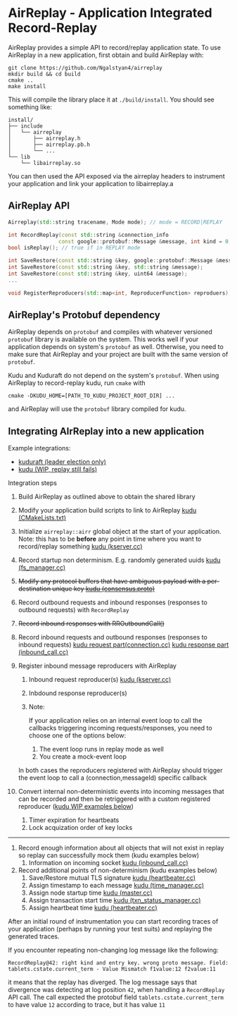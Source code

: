 # AirReplay - Application Integrated Record-Replay

AirReplay provides a simple API to record/replay application state.
To use AirReplay in a new application, first obtain and build AirReplay with:
```
git clone https://github.com/Ngalstyan4/airreplay
mkdir build && cd build
cmake ..
make install
```
This will compile the library place it at `./build/install`. You should see something like:
```
install/
├── include
│   └── airreplay
│       ├── airreplay.h
│       ├── airreplay.pb.h
│       └── ...
└── lib
    └── libairreplay.so
```
You can then used the API exposed via the airreplay headers to instrument your application and link your application to libairreplay.a
## AirReplay API

```cpp
Airreplay(std::string tracename, Mode mode); // mode = RECORD|REPLAY

int RecordReplay(const std::string &connection_info
                const google::protobuf::Message &message, int kind = 0, const std::string &debug_info = "");
bool isReplay(); // true if in REPLAY mode

int SaveRestore(const std::string &key, google::protobuf::Message &message);
int SaveRestore(const std::string &key, std::string &message);
int SaveRestore(const std::string &key, uint64 &message);
...

void RegisterReproducers(std::map<int, ReproducerFunction> reproduers);

```


## AirReplay's Protobuf dependency
AirReplay depends on `protobuf` and compiles with whatever versioned `protobuf` library is available on the system.
This works well if your application depends on system's `protobuf` as well. Otherwise, you need to make sure that AirReplay and your project are built with the same version of `protobuf`.

Kudu and Kuduraft do not depend on the system's `protobuf`. When using AirReplay to record-replay kudu, run `cmake` with
```
cmake -DKUDU_HOME=[PATH_TO_KUDU_PROJECT_ROOT_DIR] ...
```
 and AirReplay will use the `protobuf` library compiled for kudu.


## Integrating AIrReplay into a new application

Example integrations:
 - [kuduraft (leader election only)](https://github.com/facebook/kuduraft/compare/1.8.raft...Ngalstyan4:kuduraft:airreplay?expand=1)
 - [kudu (WIP, replay still fails)](https://github.com/Ngalstyan4/kuduraft/compare/kudu...Ngalstyan4:kuduraft:kudu_airreplay?expand=1)

 Integration steps
 1. Build AirReplay as outlined above to obtain the shared library
 1. Modify your application build scripts to link to AirReplay [kudu (CMakeLists.txt)](https://github.com/Ngalstyan4/kuduraft/compare/kudu...Ngalstyan4:kuduraft:kudu_airreplay?expand=1#diff-20ff7a6c6cd70212e1413303ebd974ee5745be9c02ae55ae34017a7f9a85a6ecR114-R121)
 1. Initialize `airreplay::airr` global object at the start of your application. Note: this has to be __before__ any point in time where you want to record/replay something [kudu (kserver.cc)](https://github.com/Ngalstyan4/kuduraft/compare/kudu...Ngalstyan4:kuduraft:kudu_airreplay?expand=1#diff-b843607bdc0af2f903cbf75e924ab230d7b4506fb83e23b27853611c8f04553aR148-R181)
 1. Record startup non determinism. E.g. randomly generated uuids [kudu (fs_manager.cc)](https://github.com/Ngalstyan4/kuduraft/compare/kudu...Ngalstyan4:kuduraft:kudu_airreplay?expand=1#diff-d99e64e9df4b9729be50977e7fc57f6b9d2c184d10b905345fe089fa1fd256c5R838)
 1. ~~Modify any protocol buffers that have ambiguous payload with a per-destination unique key [kudu (consensus.proto)](https://github.com/Ngalstyan4/kuduraft/compare/kudu...Ngalstyan4:kuduraft:kudu_airreplay?expand=1#diff-7d7d8ed941658533d9cadc39ff2075a2caad979fec15377e0d6364ce291fa88aR434-R452)~~
 1. Record outbound requests and inbound responses (responses to outbound requests) with `RecordReplay` 
 1. ~~Record inbound responses with RROutboundCall()~~
 1. Record inbound requests and outbound responses (responses to inbound requests) [kudu request part(connection.cc)](https://github.com/Ngalstyan4/kuduraft/compare/kudu...Ngalstyan4:kuduraft:kudu_airreplay?expand=1#diff-7a43ab0a4611f187f672845c106ae903eb81350fbf9b5b9aabeecfbcf12123e6R704-R707) [kudu response part (inbound_call.cc)](https://github.com/Ngalstyan4/kuduraft/compare/kudu...Ngalstyan4:kuduraft:kudu_airreplay?expand=1#diff-5a4f04732c39584b145034490dcc2602ed0b896a30c68089e7293584f1ac2c1bR206-R212)
 1. Register inbound message reproducers with AirReplay 
    1. Inbound request reproducer(s) [kudu (kserver.cc)](https://github.com/Ngalstyan4/kuduraft/compare/kudu...Ngalstyan4:kuduraft:kudu_airreplay?expand=1#diff-b843607bdc0af2f903cbf75e924ab230d7b4506fb83e23b27853611c8f04553aR148-R181)
    1. Inbdound response reproducer(s)
    1. Note:

        If your application relies on an internal event loop to call the callbacks triggering incoming requests/responses, you need to choose one of the options below:
        1. The event loop runs in replay mode as well
        1. You create a mock-event loop
   
    In both cases the reproducers registered with AirReplay should trigger the event loop to call a (connection,messageId) specific callback

1. Convert internal non-deterministic events into incoming messages that can be recorded and then be retriggered with a custom registered reproducer (<ins>kudu WIP examples below</ins>)
    1. Timer expiration for heartbeats
    1. Lock acquization order of key locks
 ---
 1. Record enough information about all objects that will not exist in replay so replay can successfully mock them (kudu examples below)
    1. Information on incoming socket [kudu (inbound_call.cc)](https://github.com/Ngalstyan4/kuduraft/compare/kudu...Ngalstyan4:kuduraft:kudu_airreplay?expand=1#diff-5a4f04732c39584b145034490dcc2602ed0b896a30c68089e7293584f1ac2c1bR119-R151)
 1. Record additional points of non-determinism (kudu examples below)
    1. Save/Restore mutual TLS signature [kudu (heartbeater.cc)](https://github.com/Ngalstyan4/kuduraft/compare/kudu...Ngalstyan4:kuduraft:kudu_airreplay?expand=1#diff-9c8d9c20339579dbeab6e22eb5f14bbfa0aaa06cf2391b1cc8028e735412725cR481-R494)
    1. Assign timestamp to each message [kudu (time_manager.cc)](https://github.com/Ngalstyan4/kuduraft/compare/kudu...Ngalstyan4:kuduraft:kudu_airreplay?expand=1#diff-1a6ded63b6b1501abc1c2b14bc5f3f0a5fd28e01a04fda2835a6c92805900099L107-R111)
    1. Assign node startup time [kudu (master.cc)](https://github.com/Ngalstyan4/kuduraft/compare/kudu...Ngalstyan4:kuduraft:kudu_airreplay?expand=1#diff-0693e3530804ab97e66fdfac668582385a0fc81f2ba34c6abf69ba71c72bb3e1L524-R529)
    1. Assign transaction start time [kudu (txn_status_manager.cc)](https://github.com/Ngalstyan4/kuduraft/compare/kudu...Ngalstyan4:kuduraft:kudu_airreplay?expand=1#diff-430bc88a3a1c8583f71a90167c3b13f2e5b099b4b90263cce013d0bda4445f46R995-R1014)
    1. Assign heartbeat time [kudu (heartbeater.cc)](https://github.com/Ngalstyan4/kuduraft/compare/kudu...Ngalstyan4:kuduraft:kudu_airreplay?expand=1#diff-9c8d9c20339579dbeab6e22eb5f14bbfa0aaa06cf2391b1cc8028e735412725cL391-R396)


After an initial round of instrumentation you can start recording traces of your application (perhaps by running your test suits) and replaying the generated traces.

If you encounter repeating non-changing log message like the following:

```
RecordReplay@42: right kind and entry key. wrong proto message. Field: tablets.cstate.current_term - Value Mismatch f1value:12 f2value:11
```
it means that the replay has diverged.
The log message says that divergence was detecting at log position `42`, when handling a `RecordReplay` API call. The call expected the protobuf field `tablets.cstate.current_term` to have value `12` according to trace, but it has value `11`
